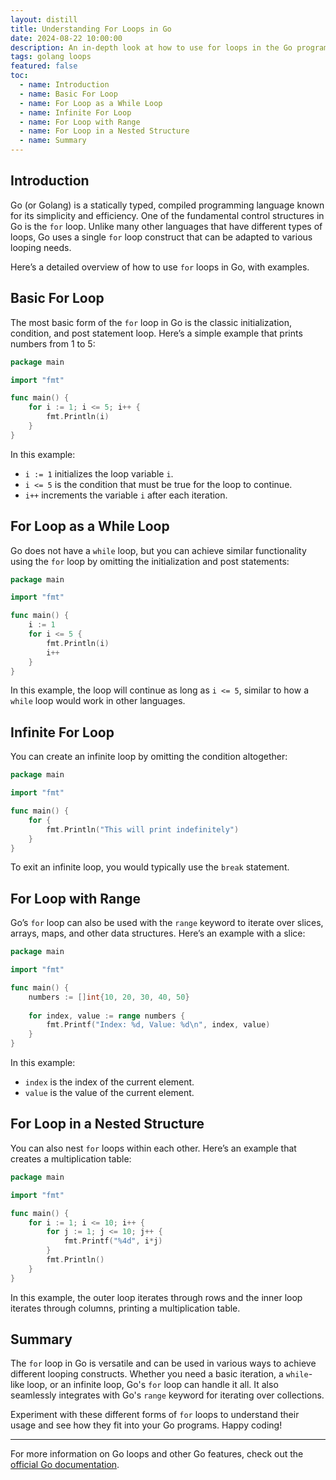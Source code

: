 ```yaml
---
layout: distill
title: Understanding For Loops in Go
date: 2024-08-22 10:00:00
description: An in-depth look at how to use for loops in the Go programming language
tags: golang loops
featured: false
toc:
  - name: Introduction
  - name: Basic For Loop
  - name: For Loop as a While Loop
  - name: Infinite For Loop
  - name: For Loop with Range
  - name: For Loop in a Nested Structure
  - name: Summary
---
```


## Introduction

Go (or Golang) is a statically typed, compiled programming language known for its simplicity and efficiency. One of the fundamental control structures in Go is the `for` loop. Unlike many other languages that have different types of loops, Go uses a single `for` loop construct that can be adapted to various looping needs.

Here’s a detailed overview of how to use `for` loops in Go, with examples.

## Basic For Loop

The most basic form of the `for` loop in Go is the classic initialization, condition, and post statement loop. Here’s a simple example that prints numbers from 1 to 5:

```go
package main

import "fmt"

func main() {
    for i := 1; i <= 5; i++ {
        fmt.Println(i)
    }
}
```

In this example:
- `i := 1` initializes the loop variable `i`.
- `i <= 5` is the condition that must be true for the loop to continue.
- `i++` increments the variable `i` after each iteration.

## For Loop as a While Loop

Go does not have a `while` loop, but you can achieve similar functionality using the `for` loop by omitting the initialization and post statements:

```go
package main

import "fmt"

func main() {
    i := 1
    for i <= 5 {
        fmt.Println(i)
        i++
    }
}
```

In this example, the loop will continue as long as `i <= 5`, similar to how a `while` loop would work in other languages.

## Infinite For Loop

You can create an infinite loop by omitting the condition altogether:

```go
package main

import "fmt"

func main() {
    for {
        fmt.Println("This will print indefinitely")
    }
}
```

To exit an infinite loop, you would typically use the `break` statement.

## For Loop with Range

Go’s `for` loop can also be used with the `range` keyword to iterate over slices, arrays, maps, and other data structures. Here’s an example with a slice:

```go
package main

import "fmt"

func main() {
    numbers := []int{10, 20, 30, 40, 50}
    
    for index, value := range numbers {
        fmt.Printf("Index: %d, Value: %d\n", index, value)
    }
}
```

In this example:
- `index` is the index of the current element.
- `value` is the value of the current element.

## For Loop in a Nested Structure

You can also nest `for` loops within each other. Here’s an example that creates a multiplication table:

```go
package main

import "fmt"

func main() {
    for i := 1; i <= 10; i++ {
        for j := 1; j <= 10; j++ {
            fmt.Printf("%4d", i*j)
        }
        fmt.Println()
    }
}
```

In this example, the outer loop iterates through rows and the inner loop iterates through columns, printing a multiplication table.

## Summary

The `for` loop in Go is versatile and can be used in various ways to achieve different looping constructs. Whether you need a basic iteration, a `while`-like loop, or an infinite loop, Go's `for` loop can handle it all. It also seamlessly integrates with Go's `range` keyword for iterating over collections.

Experiment with these different forms of `for` loops to understand their usage and see how they fit into your Go programs. Happy coding!

---

For more information on Go loops and other Go features, check out the [official Go documentation](https://golang.org/doc/effective_go#for).
